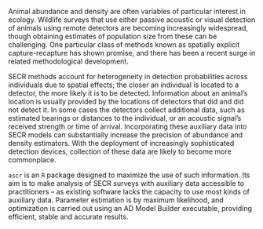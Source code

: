Animal abundance and density are often variables of particular interest
in ecology. Wildlife surveys that use either passive acoustic or visual
detection of animals using remote detectors are becoming increasingly
widespread, though obtaining estimates of population size from these can
be challenging. One particular class of methods known as spatially
explicit capture-recapture has shown promise, and there has been a
recent surge in related methodological development.

SECR methods account for heterogeneity in detection probabilities across
individuals due to spatial effects; the closer an individual is located
to a detector, the more likely it is to be detected. Information about
an animal’s location is usually provided by the locations of detectors
that did and did not detect it. In some cases the detectors collect
additional data, such as estimated bearings or distances to the
individual, or an acoustic signal’s received strength or time of
arrival. Incorporating these auxiliary data into SECR models can
substantially increase the precision of abundance and density
estimators. With the deployment of increasingly sophisticated detection
devices, collection of these data are likely to become more commonplace.

`ascr` is an `R` package designed to maximize the use of such
information. Its aim is to make analysis of SECR surveys with auxiliary
data accessible to practitioners – as existing software lacks the
capacity to use most kinds of auxiliary data. Parameter estimation is by
maximum likelihood, and optimization is carried out using an AD Model
Builder executable, providing efficient, stable and accurate results.
